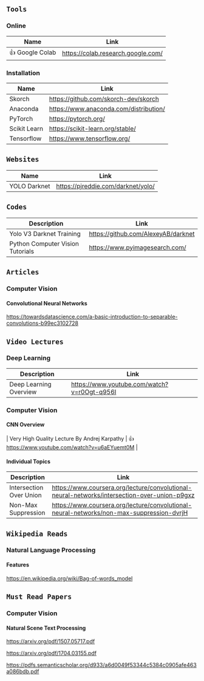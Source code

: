 ## `Tools`

### Online

| Name | Link |
| --- | --- |
| :+1: Google Colab | https://colab.research.google.com/ |

### Installation

| Name | Link |
| --- | --- |
| Skorch | https://github.com/skorch-dev/skorch |
| Anaconda | https://www.anaconda.com/distribution/ |
| PyTorch | https://pytorch.org/ |
| Scikit Learn | https://scikit-learn.org/stable/ |
| Tensorflow | https://www.tensorflow.org/ |


## `Websites`

| Name | Link |
| --- | --- |
| YOLO Darknet | https://pjreddie.com/darknet/yolo/ |


## `Codes`

| Description | Link |
| --- | --- |
| Yolo V3 Darknet Training | https://github.com/AlexeyAB/darknet |
| Python Computer Vision Tutorials | https://www.pyimagesearch.com/ |


## `Articles`

### Computer Vision

#### Convolutional Neural Networks
https://towardsdatascience.com/a-basic-introduction-to-separable-convolutions-b99ec3102728


## `Video Lectures`

### Deep Learning

| Description | Link |
| --- | --- |
| Deep Learning Overview | https://www.youtube.com/watch?v=r0Ogt-q956I |

### Computer Vision

#### CNN Overview

| Very High Quality Lecture By Andrej Karpathy | :+1: https://www.youtube.com/watch?v=u6aEYuemt0M |

#### Individual Topics

| Description | Link |
| --- | --- |
| Intersection Over Union | https://www.coursera.org/lecture/convolutional-neural-networks/intersection-over-union-p9gxz |
| Non-Max Suppression | https://www.coursera.org/lecture/convolutional-neural-networks/non-max-suppression-dvrjH |


## `Wikipedia Reads`

### Natural Language Processing

#### Features
https://en.wikipedia.org/wiki/Bag-of-words_model


## `Must Read Papers`

### Computer Vision

#### Natural Scene Text Processing
https://arxiv.org/pdf/1507.05717.pdf 

https://arxiv.org/pdf/1704.03155.pdf 

https://pdfs.semanticscholar.org/d933/a6d0049f53344c5384c0905afe463a086bdb.pdf
